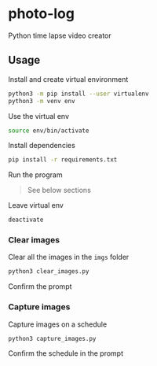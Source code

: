 # photo-log

Python time lapse video creator

## Usage

Install and create virtual environment

```sh
python3 -m pip install --user virtualenv
python3 -m venv env
```

Use the virtual env

```sh
source env/bin/activate
```

Install dependencies

```sh
pip install -r requirements.txt
```

Run the program

> See below sections

Leave virtual env

```sh
deactivate
```

### Clear images

Clear all the images in the `imgs` folder

```sh
python3 clear_images.py
```

Confirm the prompt

### Capture images

Capture images on a schedule

```sh
python3 capture_images.py
```

Confirm the schedule in the prompt
